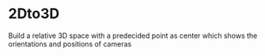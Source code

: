 # 2Dto3D
Build a relative 3D space with a predecided point as center which shows the orientations and positions of cameras
